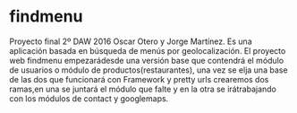 # findmenu
Proyecto final 2º DAW 2016 Oscar Otero y Jorge Martínez. Es una aplicación basada en búsqueda de menús por geolocalización.
El proyecto web findmenu empezarádesde una versión base que contendrá el módulo de usuarios o módulo de productos(restaurantes), una vez se elja una base de las dos que funcionará con Framework y pretty urls crearemos dos ramas,en una se juntará el módulo que falte y en la otra se irátrabajando con los módulos de contact y googlemaps.  
